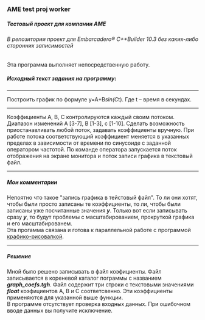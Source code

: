 ### AME test proj worker
##### Тестовый проект для компании АМЕ  

###### В репозитории проект для Embarcadero® C++Builder 10.3 без каких-либо сторонних записимостей
Эта программа выполняет непосредственную работу.  

##### Исходный текст задания на программу:  
---
Построить график по формуле y=A+B*sin(C*t). Где t – время в секундах. 

---
Коэффициенты A, B, C контролируются каждый своим потоком. Диапазон изменений A [3-7], B [1-3], c [1-10]. Сделать возможность приостанавливать любой поток, задавать коэффициенты вручную. При работе потока соответствующий коэффициент меняется в указанных пределах в зависимости от времени по синусоиде с заданной оператором частотой. По команде оператора запускается поток отображения на экране монитора и поток записи графика в текстовый файл.

---

##### Мои комментарии

Непоятно что такое "запись графика в тейстовый файл". То ли они хотят, чтобы были просто записаны те коэффициенты, то ли, чтобы были записаны уже посчитанные значения __*y*__. Только вот если записывать сразу __*y*__, то  будут проблемы с масштабированием, прокруткой графика и его масштабированем.  
Эта прогамма связана и готова к параллельной работе с программой [крафико-рисовалкой](https://github.com/Kirik516/AME_test_proj_drawer).

---

##### Решение

Мной было решено записывать в файл коэфициенты.
Файл записывается в кореневой каталог пограммы с названием __*graph_coefs.tgh*__. Файл содержит три строки с текстовыми значениями __*float*__ коэфициентов A, B и C соответсвенно. Эти коэффициенты применяются для указанной выше функции.  
В программе отсутствует проверка входных данных. При ошибочном вводе данных вы получите исключение.
